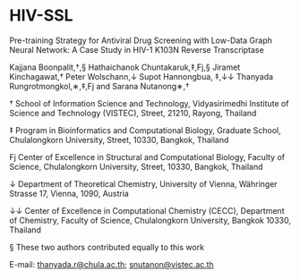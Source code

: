 # HIV-SSL
Pre-training Strategy for Antiviral Drug Screening with Low-Data Graph Neural Network: A Case Study in HIV-1 K103N Reverse Transcriptase

Kajjana Boonpalit,†,§ Hathaichanok Chuntakaruk,‡,Fj,§ Jiramet Kinchagawat,† Peter Wolschann,↓ Supot Hannongbua, ‡,↓↓ Thanyada Rungrotmongkol,∗,‡,Fj and Sarana Nutanong∗,†

† School of Information Science and Technology, Vidyasirimedhi Institute of Science and Technology (VISTEC), Street, 21210, Rayong, Thailand

‡ Program in Bioinformatics and Computational Biology, Graduate School, Chulalongkorn University, Street, 10330, Bangkok, Thailand

Fj Center of Excellence in Structural and Computational Biology, Faculty of Science, Chulalongkorn University, Street, 10330, Bangkok, Thailand

↓ Department of Theoretical Chemistry, University of Vienna, Währinger Strasse 17, Vienna, 1090, Austria

↓↓ Center of Excellence in Computational Chemistry (CECC), Department of Chemistry, Faculty of Science, Chulalongkorn University, Bangkok 10330, Thailand

§ These two authors contributed equally to this work

E-mail: thanyada.r@chula.ac.th; snutanon@vistec.ac.th

